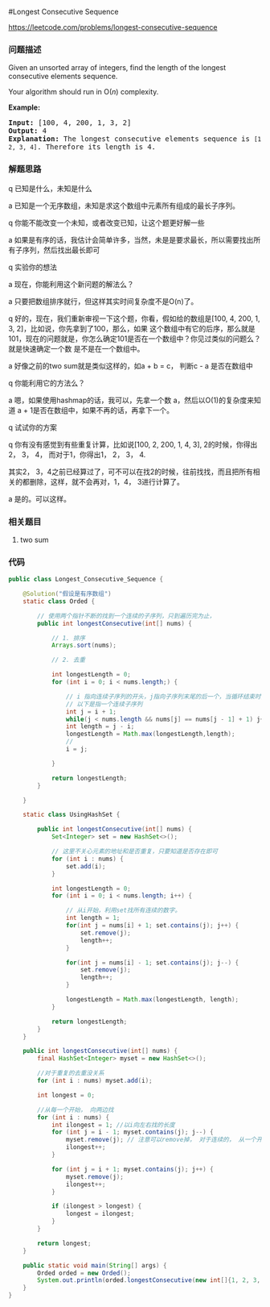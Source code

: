 #Longest Consecutive Sequence

https://leetcode.com/problems/longest-consecutive-sequence

### 问题描述

<p>Given an unsorted array of integers, find the length of the longest consecutive elements sequence.</p>

<p>Your algorithm should run in O(<em>n</em>) complexity.</p>

<p><strong>Example:</strong></p>

<pre>
<strong>Input:</strong>&nbsp;[100, 4, 200, 1, 3, 2]
<strong>Output:</strong> 4
<strong>Explanation:</strong> The longest consecutive elements sequence is <code>[1, 2, 3, 4]</code>. Therefore its length is 4.
</pre>

### 解题思路

q 已知是什么，未知是什么

a 已知是一个无序数组，未知是求这个数组中元素所有组成的最长子序列。

q 你能不能改变一个未知，或者改变已知，让这个题更好解一些

a 如果是有序的话，我估计会简单许多，当然，未是是要求最长，所以需要找出所有子序列，然后找出最长即可

q 实验你的想法

a 现在，你能利用这个新问题的解法么？

a 只要把数组排序就行，但这样其实时间复杂度不是O(n)了。

q 好的，现在，我们重新审视一下这个题，你看，假如给的数组是[100, 4, 200, 1, 3, 2]，比如说，你先拿到了100，那么，如果
这个数组中有它的后序，那么就是101，现在的问题就是，你怎么确定101是否在一个数组中？你见过类似的问题么？就是快速确定一个数
是不是在一个数组中。

a 好像之前的two sum就是类似这样的，如a + b = c， 判断c - a 是否在数组中

q 你能利用它的方法么？

a 嗯，如果使用hashmap的话，我可以，先拿一个数 a，然后以O(1)的复杂度来知道 a + 1是否在数组中，如果不再的话，再拿下一个。

q 试试你的方案

q 你有没有感觉到有些重复计算，比如说[100, 2, 200, 1, 4, 3], 2的时候，你得出2， 3， 4， 而对于1，你得出1， 2， 3， 4.

其实2， 3，4之前已经算过了，可不可以在找2的时候，往前找找，而且把所有相关的都删除，这样，就不会再对，1，4， 3进行计算了。

a 是的。可以这样。



### 相关题目

1. two sum
### 代码

```java
public class Longest_Consecutive_Sequence {

    @Solution("假设是有序数组")
    static class Orded {

        // 使用两个指针不断的找到一个连续的子序列，只到遍历完为止，
        public int longestConsecutive(int[] nums) {

            // 1. 排序
            Arrays.sort(nums);

            // 2. 去重

            int longestLength = 0;
            for (int i = 0; i < nums.length;) {

                // i 指向连续子序列的开头，j指向子序列末尾的后一个，当循环结束时，这个断言为真
                // 以下是指一个连续子序列
                int j = i + 1;
                while(j < nums.length && nums[j] == nums[j - 1] + 1) j++;
                int length = j - i;
                longestLength = Math.max(longestLength,length);
                //
                i = j;

            }

            return longestLength;
        }

    }

    static class UsingHashSet {

        public int longestConsecutive(int[] nums) {
            Set<Integer> set = new HashSet<>();

            // 这里不关心元素的地址和是否重复，只要知道是否存在即可
            for (int i : nums) {
                set.add(i);
            }

            int longestLength = 0;
            for (int i = 0; i < nums.length; i++) {

                // 从i开始，利用set找所有连续的数字。
                int length = 1;
                for(int j = nums[i] + 1; set.contains(j); j++) {
                    set.remove(j);
                    length++;
                }

                for(int j = nums[i] - 1; set.contains(j); j--) {
                    set.remove(j);
                    length++;
                }

                longestLength = Math.max(longestLength, length);
            }

            return longestLength;
        }
    }

    public int longestConsecutive(int[] nums) {
        final HashSet<Integer> myset = new HashSet<>();

        //对于重复的去重没关系
        for (int i : nums) myset.add(i);

        int longest = 0;

        //从每一个开始， 向两边找
        for (int i : nums) {
            int ilongest = 1; //以i向左右找的长度
            for (int j = i - 1; myset.contains(j); j--) {
                myset.remove(j); // 注意可以remove掉， 对于连续的， 从一个开始就可以找到所有， 再从其它元素开找， 无意义
                ilongest++;
            }

            for (int j = i + 1; myset.contains(j); j++) {
                myset.remove(j);
                ilongest++;
            }

            if (ilongest > longest) {
                longest = ilongest;
            }
        }

        return longest;
    }

    public static void main(String[] args) {
        Orded orded = new Orded();
        System.out.println(orded.longestConsecutive(new int[]{1, 2, 3, 4, 100, 101, 102, 200, 201}));
    }
}
```
